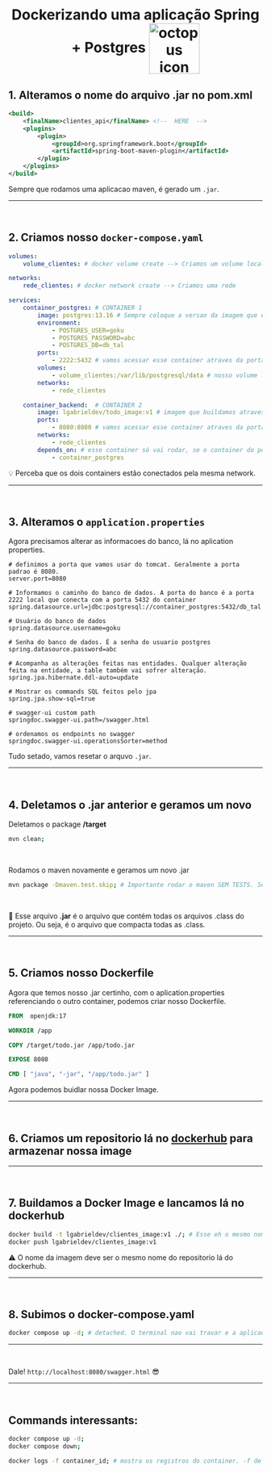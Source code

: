 <h1 align="center">
    <span>Dockerizando uma aplicação Spring + Postgres </span>
    <img src="https://www.linuxnaweb.com/images/post/2018/logo-docker-compose.png" alt="octopus icon" width="100px" align="center">
</h1>

## 1. Alteramos o nome do arquivo .jar no pom.xml

```xml
<build>
    <finalName>clientes_api</finalName> <!--  HERE  -->
    <plugins>
        <plugin>
            <groupId>org.springframework.boot</groupId>
            <artifactId>spring-boot-maven-plugin</artifactId>
        </plugin>
    </plugins>
</build>
```

Sempre que rodamos uma aplicacao maven, é gerado um `.jar`.

<hr>
<br>

## 2. Criamos nosso `docker-compose.yaml`

```yaml
volumes:
    volume_clientes: # docker volume create --> Criamos um volume local

networks:
    rede_clientes: # docker network create --> Criamos uma rede

services:
    container_postgres: # CONTAINER 1
        image: postgres:13.16 # Sempre coloque a versao da imagem que esta usando no projeto. Assim, voce têm certeza que o projeto vai continuar funcionando corretamente.
        environment:
            - POSTGRES_USER=goku
            - POSTGRES_PASSWORD=abc
            - POSTGRES_DB=db_tal
        ports:
            - 2222:5432 # vamos acessar esse container atraves da porta 2222 do nosso PC local
        volumes:
            - volume_clientes:/var/lib/postgresql/data # nosso volume local vai se conectar com essa pasta/volume do container
        networks:
            - rede_clientes

    container_backend:  # CONTAINER 2
        image: lgabrieldev/todo_image:v1 # imagem que buildamos atraves do dockerfile
        ports:
            - 8080:8080 # vamos acessar esse container atraves da porta 8080 do nosso PC local
        networks:
            - rede_clientes
        depends_on: # esse container só vai rodar, se o container do postgres der certo
            - container_postgres
```

💡 Perceba que os dois containers estão conectados pela mesma network.

<hr>
<br>

## 3. Alteramos o `application.properties`

Agora precisamos alterar as informacoes do banco, lá no aplication properties.

```properties
# definimos a porta que vamos usar do tomcat. Geralmente a porta padrao é 8080.
server.port=8080

# Informamos o caminho do banco de dados. A porta do banco é a porta 2222 local que conecta com a porta 5432 do container
spring.datasource.url=jdbc:postgresql://container_postgres:5432/db_tal

# Usuário do banco de dados
spring.datasource.username=goku

# Senha do banco de dados. É a senha do usuario postgres
spring.datasource.password=abc

# Acompanha as alterações feitas nas entidades. Qualquer alteração feita na entidade, a table também vai sofrer alteração.
spring.jpa.hibernate.ddl-auto=update

# Mostrar os commands SQL feitos pelo jpa
spring.jpa.show-sql=true

# swagger-ui custom path
springdoc.swagger-ui.path=/swagger.html

# ordenamos os endpoints no swagger
springdoc.swagger-ui.operationsSorter=method
```

Tudo setado, vamos resetar o arquvo `.jar`. 

<hr>
<br>

## 4. Deletamos o .jar anterior e geramos um novo

Deletamos o package **/target**

```bash
mvn clean;
```

<br>

Rodamos o maven novamente e geramos um novo .jar

```bash
mvn package -Dmaven.test.skip; # Importante rodar o maven SEM TESTS. Se não, dá problema
```

<br>

📖 Esse arquivo **.jar** é o arquivo que contém todas os arquivos .class do projeto. Ou seja, é o arquivo que compacta todas as .class.

<hr>
<br>

## 5. Criamos nosso Dockerfile
Agora que temos nosso .jar certinho, com o aplication.properties referenciando o outro container, podemos criar nosso Dockerfile.

```Dockerfile
FROM  openjdk:17

WORKDIR /app

COPY /target/todo.jar /app/todo.jar

EXPOSE 8080

CMD [ "java", "-jar", "/app/todo.jar" ]
```

Agora podemos buidlar nossa Docker Image.

<hr>
<br>

## 6. Criamos um repositorio lá no [dockerhub](https://hub.docker.com/) para armazenar nossa image

<hr>
<br>

## 7. Buildamos a Docker Image e lancamos lá no dockerhub

```bash
docker build -t lgabrieldev/clientes_image:v1 ./; # Esse eh o mesmo nome do repositorio criado lá no dockerhub. Assim, essa image vai ser lancada diretamente pra lá
docker push lgabrieldev/clientes_image:v1
```
⚠️ O nome da imagem deve ser o mesmo nome do repositorio lá do dockerhub.

<hr>
<br>

## 8. Subimos o docker-compose.yaml

```bash
docker compose up -d; # detached. O terminal nao vai travar e a aplicao vai rolar no background
```

<hr>
<br>

Dale! `http://localhost:8080/swagger.html` 😎

<hr>
<br>

## Commands interessants:

```bash
docker compose up -d;
docker compose down;

docker logs -f container_id; # mostra os registros do container. -f de follow
```